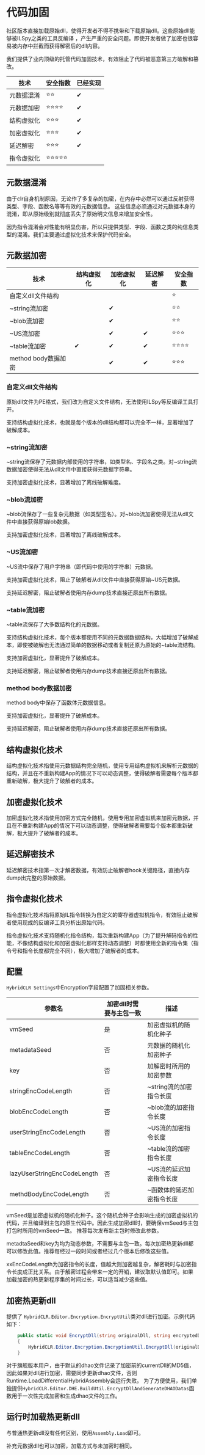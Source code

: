 # 代码加固

社区版本直接加载原始dll，使得开发者不得不携带和下载原始dll。这些原始dll能够被ILSpy之类的工具反编译
，产生严重的安全问题。即使开发者做了加密也很容易被内存中拦截而获得解密后的dll内容。

我们提供了业内顶级的托管代码加固技术，有效阻止了代码被恶意第三方破解和篡改。


|技术|安全指数|已经实现|
|-|-|-|
|元数据混淆|:star::star:|✔|
|元数据加密|:star::star::star::star:|✔|
|结构虚拟化|:star::star::star:|✔|
|加密虚拟化|:star::star::star:|✔|
|延迟解密|:star::star::star:|✔|
|指令虚拟化|:star::star::star::star::star:||

## 元数据混淆

由于clr自身机制原因，无论作了多复杂的加密，在内存中必然可以通过反射获得类型、字段、函数名等等有效的元数据信息。
这些信息必须通过对元数据本身的混淆，即从原始级别就彻底丢失了原始明文信息来增加安全性。

因为指令混淆会对性能有明显伤害，所以只提供类型、字段、函数之类的纯信息类型的混淆。我们主要通过虚拟化技术来保护代码安全。

## 元数据加密

|技术|结构虚拟化|加密虚拟化|延迟解密|安全指数|
|-|-|-|-|-|
|自定义dll文件结构||||:star:|
|~string流加密||✔||:star::star:|
|~blob流加密||✔||:star::star:|
|~US流加密||✔|✔|:star::star::star:|
|~table流加密|✔|✔|✔|:star::star::star::star:|
|method body数据加密||✔|✔|:star::star::star:|


### 自定义dll文件结构

原始dll文件为PE格式，我们改为自定义文件结构，无法使用ILSpy等反编译工具打开。

支持结构虚拟化技术，也就是每个版本的dll结构都可以完全不一样，显著增加了破解成本。

### ~string流加密

~string流保存了元数据内部使用的字符串，如类型名、字段名之类。对~string流数据加密使得无法从dll文件中直接获得元数据字符串。

支持加密虚拟化技术，显著增加了离线破解难度。

### ~blob流加密

~blob流保存了一些复杂元数据（如类型签名）。对~blob流加密使得无法从dll文件中直接获得原始lob数据。

支持加密虚拟化技术，显著增加了离线破解成本。

### ~US流加密

~US流中保存了用户字符串（即代码中使用的字符串）元数据。

支持加密虚拟化技术，阻止了破解者从dll文件中直接获得原始~US元数据。

支持延迟解密，阻止破解者使用内存dump技术直接还原出所有数据。

### ~table流加密

~table流保存了大多数结构化的元数据。

支持结构虚拟化技术，每个版本都使用不同的元数据数据结构，大幅增加了破解成本，即使被破解也无法通过简单的数据移动或者复制还原为原始的~table流结构。

支持加密虚拟化，显著提升了破解成本。

支持延迟解密，阻止破解者使用内存dump技术直接还原出所有数据。


### method body数据加密

method body中保存了函数体元数据信息。

支持加密虚拟化，显著提升了破解成本。

支持延迟解密，阻止破解者使用内存dump技术直接还原出所有数据。

## 结构虚拟化技术

结构虚拟化技术指使用元数据结构完全随机，使用专用结构虚拟机来解析元数据的结构，并且在不重新构建App的情况下可以动态调整，使得破解者需要每个版本都重新破解，极大提升了破解者的成本。

## 加密虚拟化技术

加密虚拟化技术指使用加密方式完全随机，使用专用加密虚拟机来加密元数据，并且在不重新构建App的情况下可以动态调整，使得破解者需要每个版本都重新破解，极大提升了破解者的成本。

## 延迟解密技术

延迟解密技术指第一次才解密数据，有效防止破解者hook关键路径，直接内存dump出完整的原始数据。

## 指令虚拟化技术

指令虚拟化技术指将原始IL指令转换为自定义的寄存器虚拟机指令，有效阻止破解者使用现成的反编译工具分析出原始代码。

指令虚拟化技术支持随机化指令结构，每次重新构建App（为了提升解码指令的性能，不像结构虚拟化和加密虚拟化那样支持动态调整）时都使用全新的指令集（指令号和指令长度都完全不同），极大增加了破解者的成本。


## 配置

`HybridCLR Settings`中Encryption字段配置了加固相关参数。

|参数名|加密dll时需要与主包一致|描述|
|-|-|-|
|vmSeed|是|加密虚拟机的随机化种子|
|metadataSeed|否|元数据的随机化加密种子|
|key|否|加解密时所用的加密参数|
|stringEncCodeLength|否|~string流的加密指令长度|
|blobEncCodeLength|否|~blob流的加密指令长度|
|userStringEncCodeLength|否|~US流的加密指令长度|
|tableEncCodeLength|否|~table流的加密指令长度|
|lazyUserStringEncCodeLength|否|~US流的延迟加密指令长度|
|methdBodyEncCodeLength|否|~函数体的延迟加密指令长度|


vmSeed是加密虚拟机的随机化种子。这个随机会种子会影响生成的加密虚拟机的代码，并且编译到主包的原生代码中。因此生成加密dll时，要确保vmSeed与主包打包时所用的vmSeed一致。
推荐每次发布新主包时修改此参数。

metadtaSeed和key为均为动态参数，不需要与主包一致。每次加密热更新dll都可以修改此值。推荐每经过一段时间或者经过几个版本后修改这些值。

xxEncCodeLength为加密指令的长度，值越大则加密越复杂，解密耗时与加密指令长度成正比关系。由于解密过程会带来一定的开销，建议取默认值即可。如果
加载加密的热更新程序集的时间过长，可以适当减少这些值。

## 加密热更新dll

提供了 `HybridCLR.Editor.Encryption.EncryptUtil`类对dll进行加密。示例代码如下：

```csharp
    public static void EncryptDll(string originalDll, string encryptedDll)
    {
        HybridCLR.Editor.Encryption.EncryptionUtil.EncryptDll(originalDll, encryptedDll, SettingsUtil.EncryptionSettings);
    }

```

对于旗舰版本用户，由于默认的dhao文件记录了加密前的currentDll的MD5值，因此如果对dll进行加密，需要同步更新dhao文件，否则Runtime.LoadDifferentialHybridAssembly会运行失败。
为了方便使用，我们单独提供`HybridCLR.Editor.DHE.BuildUtil.EncryptDllAndGenerateDHAODatas`函数用于一次性完成加密和生成dhao文件的工作。

## 运行时加载热更新dll

与普通热更新dll没有任何区别，使用`Assembly.Load`即可。

补充元数据dll也可以加密，加载方式与未加密时相同。
